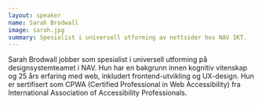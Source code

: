 ```yaml
---
layout: speaker
name: Sarah Brodwall
image: sarah.jpg
summary: Spesialist i universell utforming av nettsider hos NAV IKT.
---
```

Sarah Brodwall jobber som spesialist i universell utforming på designsystemteamet i NAV. Hun har en bakgrunn innen kognitiv vitenskap og 25 års erfaring med web, inkludert frontend-utvikling og UX-design. Hun er sertifisert som CPWA (Certified Professional in Web Accessibility) fra International Association of Accessibility Professionals.  
